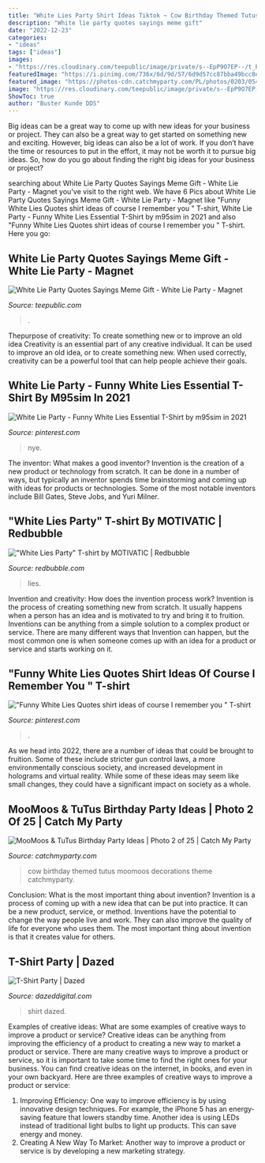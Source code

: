 ```yaml
---
title: "White Lies Party Shirt Ideas Tiktok ~ Cow Birthday Themed Tutus Moomoos Decorations Theme Catchmyparty"
description: "White lie party quotes sayings meme gift"
date: "2022-12-23"
categories:
- "ideas"
tags: ["ideas"]
images:
- "https://res.cloudinary.com/teepublic/image/private/s--EpP9O7EP--/t_Preview/t_watermark_lock/b_rgb:ffffff,c_lpad,f_jpg,h_630,q_90,w_1200/v1599591335/production/designs/13833230_0.jpg"
featuredImage: "https://i.pinimg.com/736x/6d/9d/57/6d9d57cc87bba49bcc8e5feca4ad6022.jpg"
featured_image: "https://photos-cdn.catchmyparty.com/PL/photos/0203/0549/img_0248_0079-2833690009-o.jpg"
image: "https://res.cloudinary.com/teepublic/image/private/s--EpP9O7EP--/t_Preview/t_watermark_lock/b_rgb:ffffff,c_lpad,f_jpg,h_630,q_90,w_1200/v1599591335/production/designs/13833230_0.jpg"
ShowToc: true
author: "Buster Kunde DDS"
---
```



Big ideas can be a great way to come up with new ideas for your business or project. They can also be a great way to get started on something new and exciting. However, big ideas can also be a lot of work. If you don’t have the time or resources to put in the effort, it may not be worth it to pursue big ideas. So, how do you go about finding the right big ideas for your business or project?

	

		
searching about White Lie Party Quotes Sayings Meme Gift - White Lie Party - Magnet you've visit to the right web. We have 6 Pics about White Lie Party Quotes Sayings Meme Gift - White Lie Party - Magnet like &quot;Funny White Lies Quotes shirt ideas of course I remember you &quot; T-shirt, White Lie Party - Funny White Lies Essential T-Shirt by m95sim in 2021 and also &quot;Funny White Lies Quotes shirt ideas of course I remember you &quot; T-shirt. Here you go:
		
    
## White Lie Party Quotes Sayings Meme Gift - White Lie Party - Magnet

<img loading=lazy src="https://res.cloudinary.com/teepublic/image/private/s--EpP9O7EP--/t_Preview/t_watermark_lock/b_rgb:ffffff,c_lpad,f_jpg,h_630,q_90,w_1200/v1599591335/production/designs/13833230_0.jpg" onerror="this.onerror=null;this.src='https://tse2.mm.bing.net/th?id=OIP.YQ8JjyV9_b725iq7dA8KSwHaD4&amp;pid=15.1';" alt="White Lie Party Quotes Sayings Meme Gift - White Lie Party - Magnet">

_Source: teepublic.com_

>. 

	

Thepurpose of creativity: To create something new or to improve an old idea
Creativity is an essential part of any creative individual. It can be used to improve an old idea, or to create something new. When used correctly, creativity can be a powerful tool that can help people achieve their goals.

    
## White Lie Party - Funny White Lies Essential T-Shirt By M95sim In 2021

<img loading=lazy src="https://i.pinimg.com/736x/6d/9d/57/6d9d57cc87bba49bcc8e5feca4ad6022.jpg" onerror="this.onerror=null;this.src='https://tse1.mm.bing.net/th?id=OIP.Wgx-6E3id9ORA9clZooDlAHaJ3&amp;pid=15.1';" alt="White Lie Party - Funny White Lies Essential T-Shirt by m95sim in 2021">

_Source: pinterest.com_

>nye. 

	

The inventor: What makes a good inventor?
Invention is the creation of a new product or technology from scratch. It can be done in a number of ways, but typically an inventor spends time brainstorming and coming up with ideas for products or technologies. Some of the most notable inventors include Bill Gates, Steve Jobs, and Yuri Milner.

    
## &quot;White Lies Party&quot; T-shirt By MOTIVATIC | Redbubble

<img loading=lazy src="https://ih1.redbubble.net/image.1612926800.0239/rco,womens_premium_t_shirt,flatlay,x1000,fafafa:ca443f4786,front-c,0,0,750,1000-bg,f8f8f8.jpg" onerror="this.onerror=null;this.src='https://tse4.mm.bing.net/th?id=OIP.iBJOahjNpIQZKM6oJ7u-IgHaJ4&amp;pid=15.1';" alt="&quot;White Lies Party&quot; T-shirt by MOTIVATIC | Redbubble">

_Source: redbubble.com_

>lies. 

	

Invention and creativity: How does the invention process work?
Invention is the process of creating something new from scratch. It usually happens when a person has an idea and is motivated to try and bring it to fruition. Inventions can be anything from a simple solution to a complex product or service. There are many different ways that Invention can happen, but the most common one is when someone comes up with an idea for a product or service and starts working on it.

    
## &quot;Funny White Lies Quotes Shirt Ideas Of Course I Remember You &quot; T-shirt

<img loading=lazy src="https://i.pinimg.com/736x/0b/c0/2b/0bc02b7879c488534057db8f72a204e8.jpg" onerror="this.onerror=null;this.src='https://tse3.mm.bing.net/th?id=OIP.UNd3fmhBHazErO-M0JYEcQHaJ3&amp;pid=15.1';" alt="&quot;Funny White Lies Quotes shirt ideas of course I remember you &quot; T-shirt">

_Source: pinterest.com_

>. 

	

As we head into 2022, there are a number of ideas that could be brought to fruition. Some of these include stricter gun control laws, a more environmentally conscious society, and increased development in holograms and virtual reality. While some of these ideas may seem like small changes, they could have a significant impact on society as a whole.

    
## MooMoos &amp; TuTus Birthday Party Ideas | Photo 2 Of 25 | Catch My Party

<img loading=lazy src="https://photos-cdn.catchmyparty.com/PL/photos/0203/0549/img_0248_0079-2833690009-o.jpg" onerror="this.onerror=null;this.src='https://tse3.mm.bing.net/th?id=OIP.bJjqrFcwhQhEc0mKzTsKZgHaLG&amp;pid=15.1';" alt="MooMoos &amp; TuTus Birthday Party Ideas | Photo 2 of 25 | Catch My Party">

_Source: catchmyparty.com_

>cow birthday themed tutus moomoos decorations theme catchmyparty. 

	

Conclusion: What is the most important thing about invention?
Invention is a process of coming up with a new idea that can be put into practice. It can be a new product, service, or method. Inventions have the potential to change the way people live and work. They can also improve the quality of life for everyone who uses them. The most important thing about invention is that it creates value for others.

    
## T-Shirt Party | Dazed

<img loading=lazy src="https://dazedimg-dazedgroup.netdna-ssl.com/894/0-0-894-596/azure/dazed-prod/250/1/251663.jpg" onerror="this.onerror=null;this.src='https://tse2.mm.bing.net/th?id=OIP.H-L_10L7547Wj_Ne2bdX-gHaE8&amp;pid=15.1';" alt="T-Shirt Party | Dazed">

_Source: dazeddigital.com_

>shirt dazed. 

	

Examples of creative ideas: What are some examples of creative ways to improve a product or service?
Creative ideas can be anything from improving the efficiency of a product to creating a new way to market a product or service. There are many creative ways to improve a product or service, so it is important to take some time to find the right ones for your business. You can find creative ideas on the internet, in books, and even in your own backyard. Here are three examples of creative ways to improve a product or service: 
1. Improving Efficiency: One way to improve efficiency is by using innovative design techniques. For example, the iPhone 5 has an energy-saving feature that lowers standby time. Another idea is using LEDs instead of traditional light bulbs to light up products. This can save energy and money. 
2. Creating A New Way To Market: Another way to improve a product or service is by developing a new marketing strategy.

